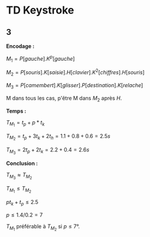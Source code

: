 # TD Keystroke

## 3

__Encodage :__

$M_1=P[gauche] . K^p[gauche]$

$M_2=P[souris] . K[saisie] . H[clavier] . K^2[chiffres] . H[souris]$

$M_3= P[camembert] . K[glisser] . P[destination] . K[relache]$

M dans tous les cas, p'être M dans $M_2$ après $H$.

__Temps :__

$T_{M_1}=t_p + p*t_k$

$T_{M_2}=t_p + 3t_k + 2t_h = 1.1 + 0.8 + 0.6 = 2.5s$

$T_{M_3}=2t_p + 2t_k = 2.2 + 0.4 = 2.6s$

__Conclusion :__

$T_{M_3} \approx T_{M_2}$

$T_{M_1} \leq T_{M_2}$

$p t_k + t_p \leq 2.5$

$p \leq 1.4/0.2 = 7$

$T_{M_1}$ préférable à $T_{M_2}$ si $p \leq 7°$.

